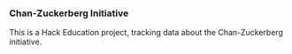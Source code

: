 ### Chan-Zuckerberg Initiative

This is a Hack Education project, tracking data about the Chan-Zuckerberg initiative.
